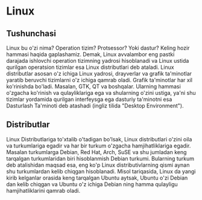 # Linux

## Tushunchasi

Linux bu o'zi nima? Operation tizim? Protsessor? Yoki dastur? Keling hozir
hammasi haqida gaplashamiz. Demak, Linux avvalambor eng pastki darajada
ishlovchi operation tizimning yadrosi hisoblanadi va Linux ustida qurilgan
operatsion tizimlar esa Linux distributlari deb ataladi. Linux distributlar
asosan o'z ichiga Linux yadrosi, drayverlar va grafik ta'minotlar yaratib
beruvchi tizimlarni o'z ichiga qamrab oladi. Grafik ta'minotlar har xil
ko'rinishda bo'ladi. Masalan, GTK, QT va boshqalar. Ularning hammasi o'zgacha
ko'rinish va qulayliklariga ega va shularning o'zini ustiga, ya'ni shu tizimlar
yordamida qurilgan interfeysga ega dasturiy ta'minotni esa Dasturlash Ta'minoti
deb atashadi (ingliz tilida "Desktop Environment").

## Distributlar

Linux Distributlariga to'xtalib o'tadigan bo'lsak, Linux distributlari o'zini
oila va turkumlariga egadir va har bir turkum o'zgacha hamjihatliklariga egadir.
Masalan turkumlarga Debian, Red Hat, Arch, SuSE va shu jumladan keng tarqalgan
turkumlaridan biri hisoblanmish Debian turkumi. Bularning turkum deb atalishidan
maqsad esa, eng ko'p Linux distributivlarning qismi aynan shu turkumlardan kelib
chiqgan hisoblanadi. Misol tariqasida, Linux da yangi kirib kelganlar orasida
keng tarqalgan Ubuntu aytsak, Ubuntu o'zi Debian dan kelib chiqgan va Ubuntu o'z
ichiga Debian ning hamma qulayligu hamjihatliklarini qamrab oladi.
